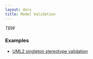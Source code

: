 ```yaml
---
layout: docs
title: Model Validation
---
```


_TBW_

### Examples ###

* [UML2 singleton stereotype validation](https://github.com/fikovnik/Sigma/tree/develop/fr.unice.i3s.sigma.examples.uml/src/fr/unice/i3s/sigma/examples/uml/validation)